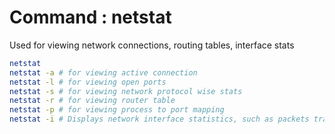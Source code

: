 # Command : netstat 

Used for viewing network connections, routing tables, interface stats

```bash
netstat
netstat -a # for viewing active connection
netstat -l # for viewing open ports
netstat -s # for viewing network protocol wise stats
netstat -r # for viewing router table
netstat -p # for viewing process to port mapping
netstat -i # Displays network interface statistics, such as packets transmitted and received. useful for identifying issues like packet loss.

```

